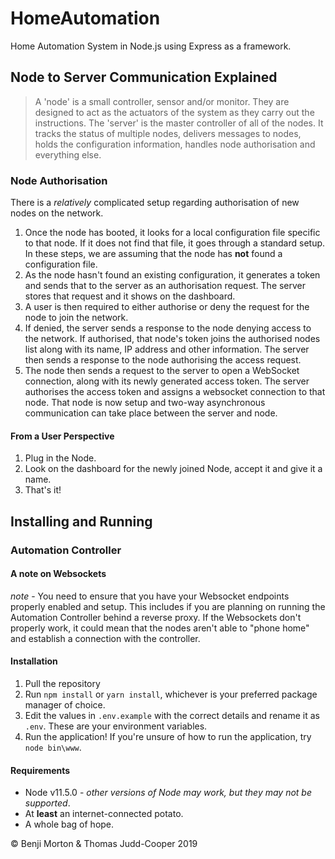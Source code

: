# HomeAutomation
Home Automation System in Node.js using Express as a framework.

## Node to Server Communication Explained
> A 'node' is a small controller, sensor and/or monitor. They are designed to act as the actuators of the system as they carry out the instructions.
> The 'server' is the master controller of all of the nodes. It tracks the status of multiple nodes, delivers messages to nodes, holds the configuration information, handles node authorisation and everything else.

### Node Authorisation
There is a *relatively* complicated setup regarding authorisation of new nodes on the network.
1. Once the node has booted, it looks for a local configuration file specific to that node. If it does not find that file, it goes through a standard setup. In these steps, we are assuming that the node has **not** found a configuration file.
2. As the node hasn't found an existing configuration, it generates a token and sends that to the server as an authorisation request. The server stores that request and it shows on the dashboard.
3. A user is then required to either authorise or deny the request for the node to join the network.
4. If denied, the server sends a response to the node denying access to the network. If authorised, that node's token joins the authorised nodes list along with its name, IP address and other information. The server then sends a response to the node authorising the access request.
5. The node then sends a request to the server to open a WebSocket connection, along with its newly generated access token. The server authorises the access token and assigns a websocket connection to that node. That node is now setup and two-way asynchronous communication can take place between the server and node.

#### From a User Perspective
1. Plug in the Node.
2. Look on the dashboard for the newly joined Node, accept it and give it a name.
3. That's it!

## Installing and Running
### Automation Controller
#### A note on Websockets
*note* - You need to ensure that you have your Websocket endpoints properly enabled and setup.
This includes if you are planning on running the Automation Controller behind a reverse proxy.
If the Websockets don't properly work, it could mean that the nodes aren't able to "phone home" and establish a connection with the controller.
#### Installation
1. Pull the repository
2. Run `npm install` or `yarn install`, whichever is your preferred package manager of choice.
3. Edit the values in `.env.example` with the correct details and rename it as `.env`. These are your environment variables.
4. Run the application! If you're unsure of how to run the application, try `node bin\www`.

#### Requirements
- Node v11.5.0 - *other versions of Node may work, but they may not be supported*.
- At **least** an internet-connected potato.
- A whole bag of hope.

&copy; Benji Morton & Thomas Judd-Cooper 2019